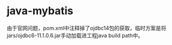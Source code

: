 # java-mybatis
由于官网问题，pom.xml中注释掉了ojdbc14包的获取，临时方案是将jars/ojdbc6-11.1.0.6.jar手动加载进工程java build path中。
